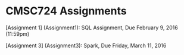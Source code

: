 # CMSC724 Assignments 

[Assignment 1] (Assignment1): SQL Assignment, Due February 9, 2016 (11:59pm)

[Assignment 3] (Assignment3): Spark, Due Friday, March 11, 2016
